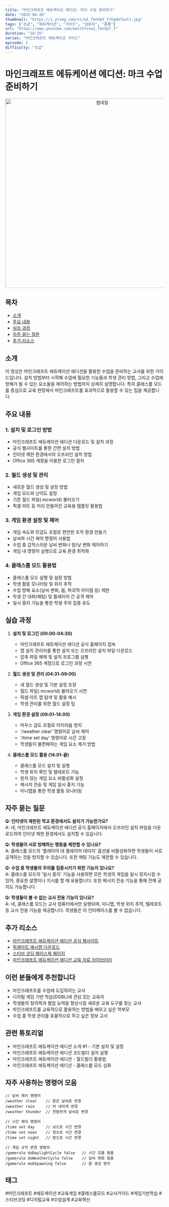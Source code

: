 ```yaml
---
title: "마인크래프트 에듀케이션 에디션: 마크 수업 준비하기"
date: "2025-04-26"
thumbnail: "https://i.ytimg.com/vi/w1_fenVpY_Y/hqdefault.jpg"
tags: ["초급", "에듀케이션", "가이드", "입문자", "롱폼"]
url: "https://www.youtube.com/watch?v=w1_fenVpY_Y"
duration: "18:35"
series: "마인크래프트 에듀케이션 가이드"
episode: 2
difficulty: "초급"
---
```


# 마인크래프트 에듀케이션 에디션: 마크 수업 준비하기

<div align="center">
<img src="https://i.ytimg.com/vi/w1_fenVpY_Y/hqdefault.jpg" alt="썸네일" width="600"/>
</div>

## 목차
- [소개](#소개)
- [주요 내용](#주요-내용)
- [실습 과정](#실습-과정)
- [자주 묻는 질문](#자주-묻는-질문)
- [추가 리소스](#추가-리소스)

## 소개
이 영상은 마인크래프트 에듀케이션 에디션을 활용한 수업을 준비하는 교사를 위한 가이드입니다. 설치 방법부터 시작해 수업에 필요한 기능들과 학생 관리 방법, 그리고 수업에 방해가 될 수 있는 요소들을 제어하는 방법까지 상세히 설명합니다. 특히 클래스룸 모드를 중심으로 교육 현장에서 마인크래프트를 효과적으로 활용할 수 있는 팁을 제공합니다.

## 주요 내용

### 1. 설치 및 로그인 방법
- 마인크래프트 에듀케이션 에디션 다운로드 및 설치 과정
- 공식 웹사이트를 통한 간편 설치 방법
- 인터넷 제한 환경에서의 오프라인 설치 방법
- Office 365 계정을 이용한 로그인 절차

### 2. 월드 생성 및 관리
- 새로운 월드 생성 및 설정 방법
- 게임 모드와 난이도 설정
- 기존 월드 파일(.mcworld) 불러오기
- 픽셀 아트 등 미리 만들어진 교육용 템플릿 활용법

### 3. 게임 환경 설정 및 제어
- 게임 속도와 민감도 조절로 편안한 조작 환경 만들기
- 날씨와 시간 제어 명령어 사용법
- 수업 중 갑작스러운 날씨 변화나 밤/낮 변화 제어하기
- 게임 내 명령어 실행으로 교육 환경 최적화

### 4. 클래스룸 모드 활용법
- 클래스룸 모드 실행 및 설정 방법
- 학생 활동 모니터링 및 위치 추적
- 수업 방해 요소(날씨 변화, 몹, 파괴적 아이템 등) 제한
- 학생 간 대화(채팅) 및 플레이어 간 공격 제어
- 일시 중지 기능을 통한 학생 주의 집중 유도

## 실습 과정

1. **설치 및 로그인 (00:00-04:30)**
   - 마인크래프트 에듀케이션 에디션 공식 홈페이지 접속
   - 앱 설치 관리자를 통한 설치 또는 오프라인 설치 파일 다운로드
   - 압축 파일 해제 및 설치 프로그램 실행
   - Office 365 계정으로 로그인 과정 시연

2. **월드 생성 및 관리 (04:31-09:00)**
   - 새 월드 생성 및 기본 설정 조정
   - 월드 파일(.mcworld) 불러오기 시연
   - 픽셀 아트 맵 탐색 및 활용 예시
   - 학생 관리를 위한 월드 설정 팁

3. **게임 환경 설정 (09:01-14:00)**
   - 마우스 감도 조절로 어지러움 방지
   - '/weather clear' 명령어로 날씨 제어
   - '/time set day' 명령어로 시간 고정
   - 학생들이 불편해하는 게임 요소 제거 방법

4. **클래스룸 모드 활용 (14:01-끝)**
   - 클래스룸 모드 설치 및 실행
   - 학생 위치 확인 및 텔레포트 기능
   - 원치 않는 게임 요소 비활성화 설정
   - 메시지 전송 및 게임 일시 중지 기능
   - 미니맵을 통한 학생 활동 모니터링

## 자주 묻는 질문

**Q: 인터넷이 제한된 학교 환경에서도 설치가 가능한가요?**  
A: 네, 마인크래프트 에듀케이션 에디션 공식 홈페이지에서 오프라인 설치 파일을 다운로드하여 인터넷 제한 환경에서도 설치할 수 있습니다.

**Q: 학생들이 서로 방해하는 행동을 제한할 수 있나요?**  
A: 클래스룸 모드의 '플레이어 대 플레이어 데미지' 옵션을 비활성화하면 학생들이 서로 공격하는 것을 방지할 수 있습니다. 또한 채팅 기능도 제한할 수 있습니다.

**Q: 수업 중 학생들의 주의를 집중시키기 위한 기능이 있나요?**  
A: 클래스룸 모드의 '일시 중지' 기능을 사용하면 모든 학생의 게임을 일시 정지시킬 수 있어, 중요한 설명이나 지시를 할 때 유용합니다. 또한 메시지 전송 기능을 통해 전체 공지도 가능합니다.

**Q: 학생들이 볼 수 없는 교사 전용 기능이 있나요?**  
A: 네, 클래스룸 모드는 교사 컴퓨터에서만 실행되며, 미니맵, 학생 위치 추적, 텔레포트 등 교사 전용 기능을 제공합니다. 학생들은 이 인터페이스를 볼 수 없습니다.

## 추가 리소스
- [마인크래프트 에듀케이션 에디션 공식 웹사이트](https://education.minecraft.net/)
- [픽셀아트 예시맵 다운로드](http://bitly.kr/PgtZ)
- [스티브 코딩 페이스북 페이지](https://www.facebook.com/stvcoding/)
- [마인크래프트 에듀케이션 에디션 교육 자료 라이브러리](https://education.minecraft.net/ko-kr/resources/explore-lessons)

## 이런 분들에게 추천합니다
- 마인크래프트를 수업에 도입하려는 교사
- 디지털 게임 기반 학습(DGBL)에 관심 있는 교육자
- 학생들의 창의력과 협업 능력을 향상시킬 새로운 교육 도구를 찾는 교사
- 마인크래프트를 교육적으로 활용하는 방법을 배우고 싶은 학부모
- 수업 중 학생 관리를 효율적으로 하고 싶은 정보 교사

## 관련 튜토리얼
- 마인크래프트 에듀케이션 에디션 소개 #1 - 기본 설치 및 설정
- 마인크래프트 에듀케이션 에디션 코드빌더 설치 실행
- 마인크래프트 에듀케이션 에디션 - 월드빌더 활용법
- 마인크래프트 에듀케이션 에디션 - 클래스룸 모드 심화

## 자주 사용하는 명령어 모음
```
// 날씨 제어 명령어
/weather clear    // 맑은 날씨로 변경
/weather rain     // 비 내리게 변경
/weather thunder  // 천둥번개 날씨로 변경

// 시간 제어 명령어
/time set day     // 낮으로 시간 변경
/time set noon    // 정오로 시간 변경
/time set night   // 밤으로 시간 변경

// 게임 규칙 변경 명령어
/gamerule doDaylightCycle false   // 시간 흐름 멈춤
/gamerule doWeatherCycle false    // 날씨 변화 멈춤
/gamerule mobSpawning false       // 몹 생성 방지
```

## 태그
#마인크래프트 #에듀케이션 #교육게임 #클래스룸모드 #교사가이드 #게임기반학습 #스티브코딩 #디지털교육 #수업설계 #교육혁신